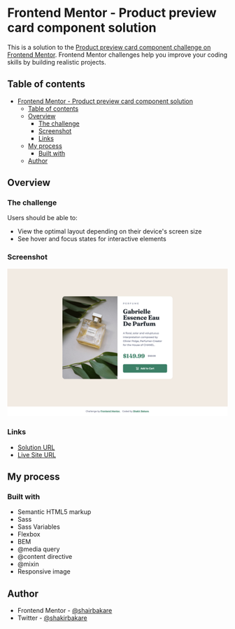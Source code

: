 # Frontend Mentor - Product preview card component solution

This is a solution to the [Product preview card component challenge on Frontend Mentor](https://www.frontendmentor.io/challenges/product-preview-card-component-GO7UmttRfa). Frontend Mentor challenges help you improve your coding skills by building realistic projects.

## Table of contents

- [Frontend Mentor - Product preview card component solution](#frontend-mentor---product-preview-card-component-solution)
  - [Table of contents](#table-of-contents)
  - [Overview](#overview)
    - [The challenge](#the-challenge)
    - [Screenshot](#screenshot)
    - [Links](#links)
  - [My process](#my-process)
    - [Built with](#built-with)
  - [Author](#author)

## Overview

### The challenge

Users should be able to:

- View the optimal layout depending on their device's screen size
- See hover and focus states for interactive elements

### Screenshot

![](./screenshot.png)

### Links

- [Solution URL](https://github.com/shakirbakare/product-preview-card-component)
- [Live Site URL](https://shakirbakare.github.io/product-preview-card-component)

## My process

### Built with

- Semantic HTML5 markup
- Sass
- Sass Variables
- Flexbox
- BEM
- @media query
- @content directive
- @mixin
- Responsive image

## Author

- Frontend Mentor - [@shairbakare](https://www.frontendmentor.io/profile/shakirbakare)
- Twitter - [@shakirbakare](https://www.twitter.com/shakirbakare)
